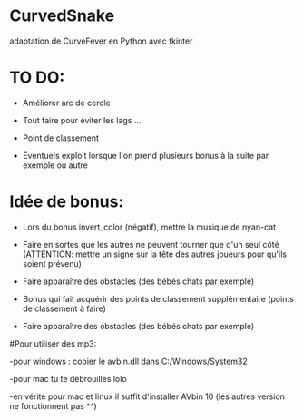 # CurvedSnake
adaptation de CurveFever en Python avec tkinter

# TO DO:

- Améliorer arc de cercle

- Tout faire pour éviter les lags ...

- Point de classement

- Éventuels exploit lorsque l'on prend plusieurs bonus à la suite par exemple ou autre

# Idée de bonus:

- Lors du bonus invert_color (négatif), mettre la musique de nyan-cat

- Faire en sortes que les autres ne peuvent tourner que d'un seul côté
(ATTENTION: mettre un signe sur la tête des autres joueurs pour qu'ils soient prévenu)

- Faire apparaître des obstacles (des bébés chats par exemple)

- Bonus qui fait acquérir des points de classement supplémentaire (points de classement à faire)

- Faire apparaître des obstacles (des bébés chats par exemple)

#Pour utiliser des mp3:

-pour windows : copier le avbin.dll dans C:/Windows/System32

-pour mac tu te débrouilles lolo

-en vérité pour mac et linux il suffit d'installer AVbin 10 (les autres version ne fonctionnent pas ^^)
